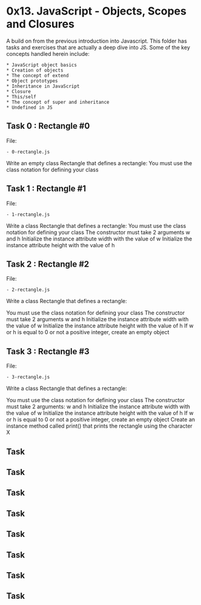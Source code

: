 # 0x13. JavaScript - Objects, Scopes and Closures

A build on from the previous introduction into Javascript. This folder has tasks and exercises that are actually a deep dive into JS. Some of the key concepts handled herein include:

	* JavaScript object basics
	* Creation of objects
	* The concept of extend
	* Object prototypes
	* Inheritance in JavaScript
	* Closure
	* This/self 
	* The concept of super and inheritance
	* Undefined in JS


## Task 0 : Rectangle #0

File:

	- 0-rectangle.js
Write an empty class Rectangle that defines a rectangle:
You must use the class notation for defining your class



## Task 1 : Rectangle #1

File: 

	- 1-rectangle.js
Write a class Rectangle that defines a rectangle:
You must use the class notation for defining your class
The constructor must take 2 arguments w and h
Initialize the instance attribute width with the value of w
Initialize the instance attribute height with the value of h




## Task 2 : Rectangle #2

File:

	- 2-rectangle.js
Write a class Rectangle that defines a rectangle:

You must use the class notation for defining your class
The constructor must take 2 arguments w and h
Initialize the instance attribute width with the value of w
Initialize the instance attribute height with the value of h
If w or h is equal to 0 or not a positive integer, create an empty object



## Task 3 : Rectangle #3

File:

	- 3-rectangle.js
Write a class Rectangle that defines a rectangle:

You must use the class notation for defining your class
The constructor must take 2 arguments: w and h
Initialize the instance attribute width with the value of w
Initialize the instance attribute height with the value of h
If w or h is equal to 0 or not a positive integer, create an empty object
Create an instance method called print() that prints the rectangle using the character X



## Task



## Task



## Task




## Task



## Task



## Task



## Task



## Task
